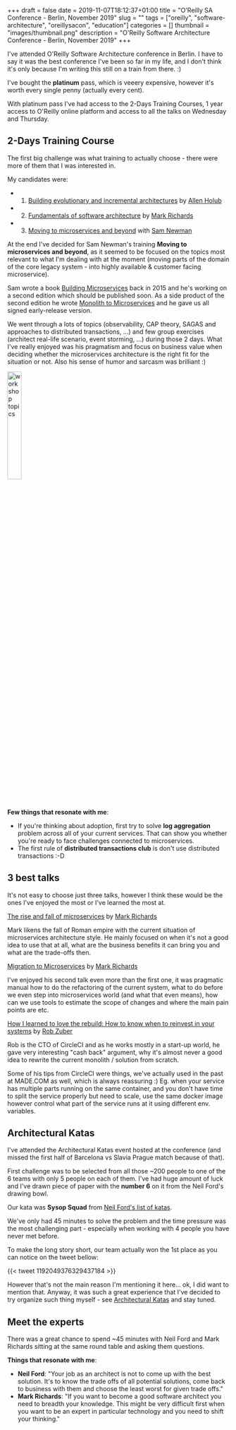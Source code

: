+++
draft = false
date = 2019-11-07T18:12:37+01:00
title = "O'Reilly SA Conference - Berlin, November 2019"
slug = ""
tags = ["oreilly", "software-architecture", "oreillysacon", "education"]
categories = []
thumbnail = "images/thumbnail.png"
description = "O'Reilly Software Architecture Conference - Berlin, November 2019"
+++

I've attended O'Reilly Software Architecture conference in Berlin.
I have to say it was the best conference I've been so far in my life, 
and I don't think it's only because I'm writing this still on a train from there. :) 

I've bought the **platinum** pass, which is veeery expensive, however it's worth every single penny (actually every cent).

With platinum pass I've had access to the 2-Days Training Courses, 1 year access to O'Reilly online platform and access to all the talks on Wednesday and Thursday.  

## 2-Days Training Course

The first big challenge was what training to actually choose - there were more of them that I was interested in.

My candidates were: 

- 1. [Building evolutionary and incremental architectures](https://conferences.oreilly.com/software-architecture/sa-eu/public/schedule/detail/79331) by [Allen Holub](https://conferences.oreilly.com/software-architecture/sa-eu/public/schedule/speaker/246541)
- 2. [Fundamentals of software architecture](https://conferences.oreilly.com/software-architecture/sa-eu/public/schedule/detail/79344) by [Mark Richards](https://conferences.oreilly.com/software-architecture/sa-eu/public/schedule/speaker/339235)
- 3. [Moving to microservices and beyond](https://conferences.oreilly.com/software-architecture/sa-eu/public/schedule/detail/79513) with [Sam Newman](https://conferences.oreilly.com/software-architecture/sa-eu/public/schedule/speaker/75964)

At the end I've decided for Sam Newman's training **Moving to microservices and beyond**, as it seemed to be focused on the topics most relevant to what I'm dealing with at the moment (moving parts of the domain of the core legacy system - into highly available & customer facing microservice).

Sam wrote a book [Building Microservices](http://buildingmicroservices.com/) back in 2015 and he's working on a second edition which should be published soon.
As a side product of the second edition he wrote [Monolith to Microservices](https://samnewman.io/books/monolith-to-microservices/) and he gave us all signed early-release version.

We went through a lots of topics (observability, CAP theory, SAGAS and approaches to distributed transactions, ...) and few group exercises (architect real-life scenario, event storming, ...) during those 2 days. 
What I've really enjoyed was his pragmatism and focus on business value when deciding whether the microservices architecture is the right fit for the situation or not. 
Also his sense of humor and sarcasm was brilliant :)
  
<img alt="workshop topics" style="width:25%" src="images/007/snewman_topics.png" />

**Few things that resonate with me**: 

- If you're thinking about adoption, first try to solve **log aggregation** problem across all of your current services. 
That can show you whether you're ready to face challenges connected to microservices.
- The first rule of **distributed transactions club** is don't use distributed transactions :-D 

## 3 best talks

It's not easy to choose just three talks, however I think these would be the ones I've enjoyed the most or I've learned the most at. 

[The rise and fall of microservices](https://conferences.oreilly.com/software-architecture/sa-eu/public/schedule/detail/78649) by [Mark Richards](https://conferences.oreilly.com/software-architecture/sa-eu/public/schedule/speaker/339235)

Mark likens the fall of Roman empire with the current situation of microservices architecture style.
He mainly focused on when it's not a good idea to use that at all, 
what are the business benefits it can bring you and what are the trade-offs then.


[Migration to Microservices](https://conferences.oreilly.com/software-architecture/sa-eu/public/schedule/detail/78648) by [Mark Richards](https://conferences.oreilly.com/software-architecture/sa-eu/public/schedule/speaker/339235)

I've enjoyed his second talk even more than the first one, it was pragmatic manual how to do the refactoring 
of the current system, what to do before we even step into microservices world (and what that even means), 
how can we use tools to estimate the scope of changes and where the main pain points are etc.


[How I learned to love the rebuild: How to know when to reinvest in your systems](https://conferences.oreilly.com/software-architecture/sa-eu/public/schedule/detail/78767) by [Rob Zuber](https://conferences.oreilly.com/software-architecture/sa-eu/public/schedule/speaker/350284) 

Rob is the CTO of CircleCI and as he works mostly in a start-up world, he gave very interesting "cash back" argument, why it's almost never a good idea 
to rewrite the current monolith / solution from scratch.
 
Some of his tips from CircleCI were things, we've actually used in the past at MADE.COM as well, which is always reassuring :) 
Eg. when your service has multiple parts running on the same container, and you don't have time to split the service properly but need to scale, use the same docker image however control
what part of the service runs at it using different env. variables.


## Architectural Katas

I've attended the Architectural Katas event hosted at the conference (and missed the first half of Barcelona vs Slavia Prague match because of that).
 
First challenge was to be selected from all those ~200 people to one of the 6 teams with only 5 people on each of them. 
I've had huge amount of luck and I've drawn piece of paper with the **number 6** on it from the Neil Ford's drawing bowl.   

Our kata was **Sysop Squad** from [Neil Ford's list of katas](http://nealford.com/katas/list.html).

We've only had 45 minutes to solve the problem and the time pressure was the most challenging part - especially when working with 4 people you have never met before.

To make the long story short, our team actually won the 1st place as you can notice on the tweet bellow: 

{{< tweet 1192049376329437184 >}} 

However that's not the main reason I'm mentioning it here... ok, I did want to mention that. Anyway, it was such a great experience that I've decided 
to try organize such thing myself - see [Architectural Katas](/katas) and stay tuned.
 
## Meet the experts 

There was a great chance to spend ~45 minutes with Neil Ford and Mark Richards sitting at the same round table and asking them questions.

**Things that resonate with me**:

- **Neil Ford**: "Your job as an architect is not to come up with the best solution. It's to know the trade offs of all potential solutions, come back to business with them and choose the least worst for given trade offs."
- **Mark Richards**: "If you want to become a good software architect you need to breadth your knowledge. This might be very difficult first when you want to be an expert in particular technology and you need to shift your thinking."  